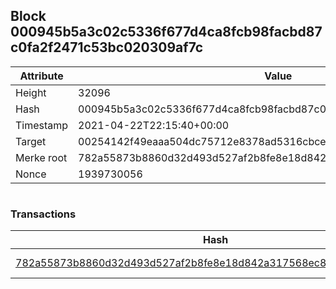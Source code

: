 ## Block 000945b5a3c02c5336f677d4ca8fcb98facbd87c0fa2f2471c53bc020309af7c

Attribute | Value
--- | ---
Height | 32096
Hash | 000945b5a3c02c5336f677d4ca8fcb98facbd87c0fa2f2471c53bc020309af7c
Timestamp | 2021-04-22T22:15:40+00:00
Target | 00254142f49eaaa504dc75712e8378ad5316cbcead634704b3734b6271167cc4
Merke root | 782a55873b8860d32d493d527af2b8fe8e18d842a317568ec8b8d1e211630054
Nonce | 1939730056

```

```

### Transactions

Hash | Amount
--- | ---
[782a55873b8860d32d493d527af2b8fe8e18d842a317568ec8b8d1e211630054](782a55873b8860d32d493d527af2b8fe8e18d842a317568ec8b8d1e211630054.md) | 10.00000000 SKEPTI 
